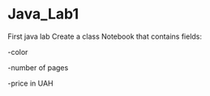 # Java_Lab1
First java lab
Create a class Notebook that contains fields:

-color

-number of pages

-price in UAH
